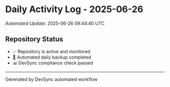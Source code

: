 # Daily Activity Log - 2025-06-26

*Automated Update:* 2025-06-26 09:44:40 UTC

## Repository Status
- ✅ Repository is active and monitored
- 🔄 Automated daily backup completed
- 📊 DevSync compliance check passed

---
Generated by DevSync automated workflow
